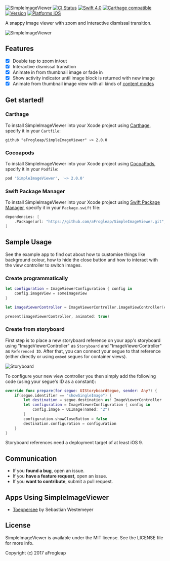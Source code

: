 ![SimpleImageViewer](https://github.com/aFrogleap/SimpleImageViewer/raw/development/Documentation/banner.png)
[![CI Status](https://travis-ci.org/aFrogleap/SimpleImageViewer.svg?branch=master)](https://travis-ci.org/aFrogleap/SimpleImageViewer)
[![Swift 4.0](https://img.shields.io/badge/Swift-4.0-orange.svg?style=flat)](https://developer.apple.com/swift/)
[![Carthage compatible](https://img.shields.io/badge/Carthage-compatible-4BC51D.svg?style=flat)](https://github.com/Carthage/Carthage)
[![Version](https://img.shields.io/cocoapods/v/SimpleImageViewer.svg?style=flat)](http://cocoadocs.org/docsets/SimpleImageViewer)
[![Platforms iOS](https://img.shields.io/badge/Platforms-iOS-lightgray.svg?style=flat)](https://developer.apple.com/swift/)

A snappy image viewer with zoom and interactive dismissal transition. 

![SimpleImageViewer](https://github.com/aFrogleap/SimpleImageViewer/raw/development/Documentation/example.gif)

## Features

- [x] Double tap to zoom in/out
- [x] Interactive dismissal transition
- [x] Animate in from thumbnail image or fade in
- [x] Show activity indicator until image block is returned with new image
- [x] Animate from thumbnail image view with all kinds of [content modes](https://developer.apple.com/documentation/uikit/uiviewcontentmode)

## Get started!

### Carthage

To install SimpleImageViewer into your Xcode project using [Carthage](https://github.com/Carthage/Carthage), specify it in your `Cartfile`:

```ogdl
github "aFrogleap/SimpleImageViewer" ~> 2.0.0
```

### Cocoapods

To install SimpleImageViewer into your Xcode project using [CocoaPods](http://cocoapods.org), specify it in your `Podfile`:

```ruby
pod 'SimpleImageViewer', '~> 2.0.0'
```

### Swift Package Manager

To install SimpleImageViewer into your Xcode project using [Swift Package Manager](https://swift.org/package-manager), specify it in your `Package.swift` file:

```swift
dependencies: [
    .Package(url: "https://github.com/aFrogleap/SimpleImageViewer.git", majorVersion: 1)
]
```

## Sample Usage

See the example app to find out about how to customise things like background colour, how to hide the close button and how to interact with the view controller to switch images.

### Create programmatically
```swift
let configuration = ImageViewerConfiguration { config in
    config.imageView = someImageView
}

let imageViewerController = ImageViewerController.imageViewController(configuration: configuration)

present(imageViewerController, animated: true)

```
### Create from storyboard
First step is to place a new storyboard reference on your app's storyboard using "ImageViewerController" as `Storyboard` and "ImageViewerController" as `Referenced ID`. After that, you can connect your segue to that reference (either directly or using `embed` segues for container views).

![Storyboard](https://raw.githubusercontent.com/swesteme/SimpleImageViewer/master/Documentation/storyboard.png)

To configure your new view controller you then simply add the following code (using your segue's ID as a constant):

```swift
override func prepare(for segue: UIStoryboardSegue, sender: Any?) {
    if(segue.identifier == "showSingleImage") {
        let destination = segue.destination as! ImageViewerController
        let configuration = ImageViewerConfiguration { config in
            config.image = UIImage(named: "2")
        }
        configuration.showCloseButton = false
        destination.configuration = configuration
    }
}

```
Storyboard references need a deployment target of at least iOS 9.

## Communication
- If you **found a bug**, open an issue.
- If you **have a feature request**, open an issue.
- If you **want to contribute**, submit a pull request.

## Apps Using SimpleImageViewer

- [Toeppersee](https://itunes.apple.com/de/app/toeppersee/id793480458?mt=8) by Sebastian Westemeyer

## License

SimpleImageViewer is available under the MIT license. See the LICENSE file for more info.

Copyright (c) 2017 aFrogleap
